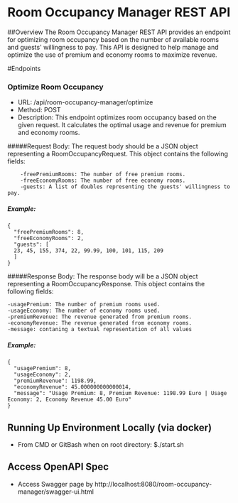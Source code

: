 # Room Occupancy Manager REST API

##Overview
The Room Occupancy Manager REST API provides an endpoint for optimizing room occupancy based on the number of available rooms and guests' willingness to pay. This API is designed to help manage and optimize the use of premium and economy rooms to maximize revenue.

#Endpoints

### Optimize Room Occupancy
- URL: /api/room-occupancy-manager/optimize
- Method: POST
- Description: This endpoint optimizes room occupancy based on the given request. It calculates the optimal usage and revenue for premium and economy rooms.

#####Request Body:
The request body should be a JSON object representing a RoomOccupancyRequest. This object contains the following fields:

		-freePremiumRooms: The number of free premium rooms.
		-freeEconomyRooms: The number of free economy rooms.
		-guests: A list of doubles representing the guests' willingness to pay.
	
##### Example:

	{
	  "freePremiumRooms": 8,
	  "freeEconomyRooms": 2,
	  "guests": [
	  23, 45, 155, 374, 22, 99.99, 100, 101, 115, 209
	  ]
	}
	
#####Response Body:
The response body will be a JSON object representing a RoomOccupancyResponse. This object contains the following fields:

	-usagePremium: The number of premium rooms used.
	-usageEconomy: The number of economy rooms used.
	-premiumRevenue: The revenue generated from premium rooms.
	-economyRevenue: The revenue generated from economy rooms.
	-message: contaning a textual representation of all values

##### Example:

	{
	  "usagePremium": 8,
	  "usageEconomy": 2,
	  "premiumRevenue": 1198.99,
	  "economyRevenue": 45.000000000000014,
	  "message": "Usage Premium: 8, Premium Revenue: 1198.99 Euro | Usage Economy: 2, Economy Revenue 45.00 Euro"
	}

## Running Up Environment Locally (via docker)
- From CMD or GitBash when on root directory: $./start.sh

## Access OpenAPI Spec
- Access Swagger page by http://localhost:8080/room-occupancy-manager/swagger-ui.html
